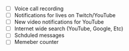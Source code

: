 - [ ] Voice call recording
- [ ] Notifications for lives on Twitch/YouTube
- [ ] New video notifications for YouTube
- [ ] Internet wide search (YouTube, Google, Etc)
- [ ] Schduled messages
- [ ] Memeber counter